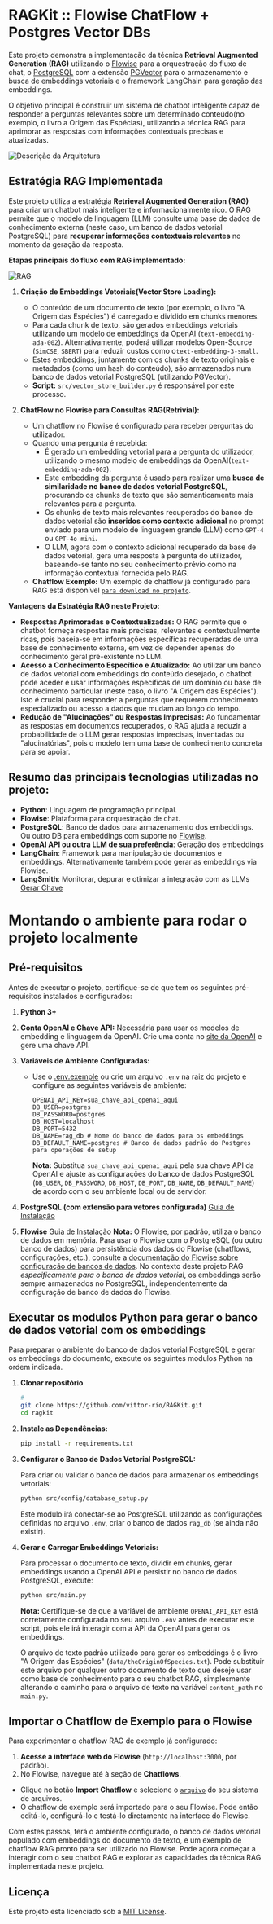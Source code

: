 # RAGKit :: Flowise ChatFlow + Postgres Vector DBs

Este projeto demonstra a implementação da técnica **Retrieval Augmented Generation (RAG)** utilizando o [Flowise](https://flowiseai.com/) para a orquestração do fluxo de chat, o [PostgreSQL](https://www.postgresql.org/) com a extensão [PGVector](https://github.com/pgvector/pgvector) para o armazenamento e busca de embeddings vetoriais e o framework LangChain para geração das embeddings.

O objetivo principal é construir um sistema de chatbot inteligente capaz de responder a perguntas relevantes sobre um determinado conteúdo(no exemplo, o livro a Origem das Espécias), utilizando a técnica RAG para aprimorar as respostas com informações contextuais precisas e atualizadas.

![Descrição da Arquitetura](docs/architecture.png)

## Estratégia RAG Implementada

Este projeto utiliza a estratégia **Retrieval Augmented Generation (RAG)** para criar um chatbot mais inteligente e informacionalmente rico. O RAG permite que o modelo de linguagem (LLM) consulte uma base de dados de conhecimento externa (neste caso, um banco de dados vetorial PostgreSQL) para **recuperar informações contextuais relevantes** no momento da geração da resposta.

**Etapas principais do fluxo com RAG implementado:**

![RAG](docs/rag-flow.png)

1.  **Criação de Embeddings Vetoriais(Vector Store Loading):**
    *   O conteúdo de um documento de texto (por exemplo, o livro "A Origem das Espécies") é carregado e dividido em chunks menores.
    *   Para cada chunk de texto, são gerados embeddings vetoriais utilizando um modelo de embeddings da OpenAI (`text-embedding-ada-002`). Alternativamente, poderá utilizar modelos Open-Source (`SimCSE`, `SBERT`) para reduzir custos como o`text-embedding-3-small`. 
    *   Estes embeddings, juntamente com os chunks de texto originais e metadados (como um hash do conteúdo), são armazenados num banco de dados vetorial PostgreSQL (utilizando PGVector).
    *   **Script:** `src/vector_store_builder.py` é responsável por este processo.

2.  **ChatFlow no Flowise para Consultas RAG(Retrivial):**
    *   Um chatflow no Flowise é configurado para receber perguntas do utilizador.
    *   Quando uma pergunta é recebida:
        *   É gerado um embedding vetorial para a pergunta do utilizador, utilizando o mesmo modelo de embeddings da OpenAI(`text-embedding-ada-002`).
        *   Este embedding da pergunta é usado para realizar uma **busca de similaridade no banco de dados vetorial PostgreSQL**, procurando os chunks de texto que são semanticamente mais relevantes para a pergunta.
        *   Os chunks de texto mais relevantes recuperados do banco de dados vetorial são **inseridos como contexto adicional** no prompt enviado para um modelo de linguagem grande (LLM) como `GPT-4` ou `GPT-4o mini`.
        *   O LLM, agora com o contexto adicional recuperado da base de dados vetorial, gera uma resposta à pergunta do utilizador, baseando-se tanto no seu conhecimento prévio como na informação contextual fornecida pelo RAG.
    *   **Chatflow Exemplo:** Um exemplo de chatflow já configurado para RAG está disponível [`para download no projeto`](/flowise/Case%20O%20Boticário%20__%20GenAI%20__%20RAG%20Chatflow.json).

**Vantagens da Estratégia RAG neste Projeto:**

*   **Respostas Aprimoradas e Contextualizadas:** O RAG permite que o chatbot forneça respostas mais precisas, relevantes e contextualmente ricas, pois baseia-se em informações específicas recuperadas de uma base de conhecimento externa, em vez de depender apenas do conhecimento geral pré-existente no LLM.
*   **Acesso a Conhecimento Específico e Atualizado:** Ao utilizar um banco de dados vetorial com embeddings do conteúdo desejado, o chatbot pode aceder e usar informações específicas de um domínio ou base de conhecimento particular (neste caso, o livro "A Origem das Espécies"). Isto é crucial para responder a perguntas que requerem conhecimento especializado ou acesso a dados que mudam ao longo do tempo.
*   **Redução de "Alucinações" ou Respostas Imprecisas:** Ao fundamentar as respostas em documentos recuperados, o RAG ajuda a reduzir a probabilidade de o LLM gerar respostas imprecisas, inventadas ou "alucinatórias", pois o modelo tem uma base de conhecimento concreta para se apoiar.

## Resumo das principais tecnologias utilizadas no projeto:

* **Python**: Linguagem de programação principal.
* **Flowise**: Plataforma para orquestração de chat.
* **PostgreSQL**: Banco de dados para armazenamento dos embeddings. Ou outro DB para embeddings com suporte no [Flowise](https://docs.flowiseai.com/configuration/databases).
* **OpenAI API ou outra LLM de sua preferência**: Geração dos embeddings 
* **LangChain**: Framework para manipulação de documentos e embeddings. Alternativamente também pode gerar as embeddings via Flowise.
* **LangSmith**: Monitorar, depurar e otimizar a integração com as LLMs [Gerar Chave](https://smith.langchain.com/)


# Montando o ambiente para rodar o projeto localmente

## Pré-requisitos
Antes de executar o projeto, certifique-se de que tem os seguintes pré-requisitos instalados e configurados:
1.  **Python 3+**
2.  **Conta OpenAI e Chave API:**  Necessária para usar os modelos de embedding e linguagem da OpenAI. Crie uma conta no [site da OpenAI](https://www.openai.com/) e gere uma chave API.
3.  **Variáveis de Ambiente Configuradas:**
    *   Use o [.env.exemple](docs/env.exemple) ou crie um arquivo `.env` na raiz do projeto e configure as seguintes variáveis de ambiente:

        ```env
        OPENAI_API_KEY=sua_chave_api_openai_aqui
        DB_USER=postgres
        DB_PASSWORD=postgres
        DB_HOST=localhost
        DB_PORT=5432
        DB_NAME=rag_db # Nome do banco de dados para os embeddings
        DB_DEFAULT_NAME=postgres # Banco de dados padrão do Postgres para operações de setup
        ```

        **Nota:** Substitua `sua_chave_api_openai_aqui` pela sua chave API da OpenAI e ajuste as configurações do banco de dados PostgreSQL (`DB_USER`, `DB_PASSWORD`, `DB_HOST`, `DB_PORT`, `DB_NAME`, `DB_DEFAULT_NAME`) de acordo com o seu ambiente local ou de servidor.
4.  **PostgreSQL (com extensão para vetores configurada)** [Guia de Instalação](https://www.postgresql.org/docs/current/tutorial-install.html)

5.  **Flowise** [Guia de Instalação](https://docs.flowiseai.com/getting-started)
    **Nota:** O Flowise, por padrão, utiliza o banco de dados em memória. Para usar o Flowise com o PostgreSQL (ou outro banco de dados) para persistência dos dados do Flowise (chatflows, configurações, etc.), consulte a [documentação do Flowise sobre configuração de bancos de dados](https://docs.flowiseai.com/configuration/databases). No contexto deste projeto RAG *especificamente para o banco de dados vetorial*, os embeddings serão sempre armazenados no PostgreSQL, independentemente da configuração de banco de dados do Flowise.

## Executar os modulos Python para gerar o banco de dados vetorial com os embeddings

Para preparar o ambiente do banco de dados vetorial PostgreSQL e gerar os embeddings do documento, execute os seguintes modulos Python na ordem indicada.

1.  **Clonar repositório**
    ```bash
    # 
    git clone https://github.com/vittor-rio/RAGKit.git
    cd ragkit
    ```

2.  **Instale as Dependências:**
    ```bash
    pip install -r requirements.txt
    ```

3.  **Configurar o Banco de Dados Vetorial PostgreSQL:**

    Para criar ou validar o banco de dados para armazenar os embeddings vetoriais:

    ```bash
    python src/config/database_setup.py
    ```

    Este modulo irá conectar-se ao PostgreSQL utilizando as configurações definidas no arquivo `.env`, criar o banco de dados `rag_db` (se ainda não existir).

4.  **Gerar e Carregar Embeddings Vetoriais:**

    Para processar o documento de texto, dividir em chunks, gerar embeddings usando a OpenAI API e persistir no banco de dados PostgreSQL, execute:

    ```bash
    python src/main.py
    ```

    **Nota:** Certifique-se de que a variável de ambiente `OPENAI_API_KEY` está corretamente configurada no seu arquivo `.env` antes de executar este script, pois ele irá interagir com a API da OpenAI para gerar os embeddings.

    O arquivo de texto padrão utilizado para gerar os embeddings é o livro "A Origem das Espécies" (`data/theOriginOfSpecies.txt`). Pode substituir este arquivo por qualquer outro documento de texto que deseje usar como base de conhecimento para o seu chatbot RAG, simplesmente alterando o caminho para o arquivo de texto na variável `content_path` no `main.py`.

## Importar o Chatflow de Exemplo para o Flowise

Para experimentar o chatflow RAG de exemplo já configurado:

1.  **Acesse a interface web do Flowise** (`http://localhost:3000`, por padrão).
2.  No Flowise, navegue até à seção de **Chatflows**.
- Clique no botão **Import Chatflow** e selecione o [`arquivo`](flowise/Case%20O%20Boticário%20__%20GenAI%20__%20RAG%20Chatflow.json) do seu sistema de arquivos.
- O chatflow de exemplo será importado para o seu Flowise. Pode então editá-lo, configurá-lo e testá-lo diretamente na interface do Flowise.

Com estes passos, terá o ambiente configurado, o banco de dados vetorial populado com embeddings do documento de texto, e um exemplo de chatflow RAG pronto para ser utilizado no Flowise. Pode agora começar a interagir com o seu chatbot RAG e explorar as capacidades da técnica RAG implementada neste projeto.

## Licença

Este projeto está licenciado sob a [MIT License](https://opensource.org/licenses/MIT).
